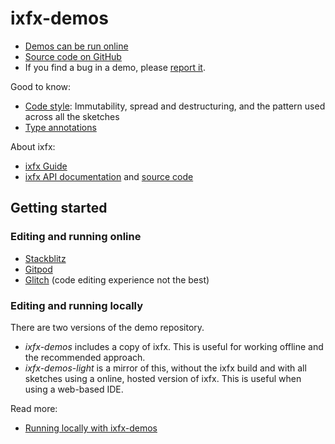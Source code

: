 # ixfx-demos
 
* [Demos can be run online](https://clinth.github.io/ixfx-demos/)
* [Source code on GitHub](https://github.com/clinth/ixfx-demos/)
* If you find a bug in a demo, please [report it](https://github.com/ClintH/ixfx-demos/issues).

Good to know:

* [Code style](./CODE-STYLE.md): Immutability, spread and destructuring, and the pattern used across all the sketches
* [Type annotations](./TYPING.md)

About ixfx:

* [ixfx Guide](https://clinth.github.io/ixfx-docs/)
* [ixfx API documentation](https://clinth.github.io/ixfx/) and [source code](https://github.com/clinth/ixfx)



## Getting started

### Editing and running online

* [Stackblitz](http://stackblitz.com/github/clinth/ixfx-demos-light)
* [Gitpod](https://gitpod.io/#https://github.com/ClintH/ixfx-demos-light)
* [Glitch](https://glitch.com/edit/#!/ixfx-demos) (code editing experience not the best)

### Editing and running locally

There are two versions of the demo repository.

* _ixfx-demos_ includes a copy of ixfx. This is useful for working offline and the recommended approach. 
* _ixfx-demos-light_ is a mirror of this, without the ixfx build and with all sketches using a online, hosted version of ixfx. This is useful when using a web-based IDE.

Read more:
* [Running locally with ixfx-demos](./RUNNING-LOCAL.md)



